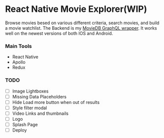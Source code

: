 # React Native Movie Explorer(WIP)

Browse movies besed on various different criteria, search movies, and build a movie watchlist. The Backend is my [MovieDB GraphQL wrapper](https://github.com/Afreda323/MovieQL). It works well on the newest versions of both IOS and Android.

### Main Tools

- React Native
- Apollo
- Redux

### TODO
- [ ] Image Lightboxes
- [ ] Missing Data Placeholders
- [ ] Hide Load more button when out of results
- [ ] Style filter modal
- [ ] Video Links and thumbnails
- [ ] Logo
- [ ] Splash Page
- [ ] Deploy